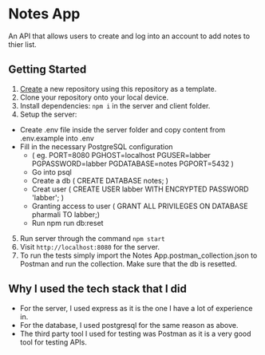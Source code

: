 # Notes App

An API that allows users to create and log into an account to add notes to thier list.

## Getting Started

1. [Create](https://github.com/IrhaAli/Notes) a new repository using this repository as a template.
2. Clone your repository onto your local device.
3. Install dependencies: `npm i` in the server and client folder.
4. Setup the server:
  - Create .env file inside the server folder and copy content from .env.example into .env
  - Fill in the necessary PostgreSQL configuration
    - (  eg. 
      PORT=8080
      PGHOST=localhost
      PGUSER=labber
      PGPASSWORD=labber
      PGDATABASE=notes
      PGPORT=5432
      )
    - Go into psql
    - Create a db ( CREATE DATABASE notes; )
    - Creat user ( CREATE USER labber WITH ENCRYPTED PASSWORD 'labber'; )
    - Granting access to user ( GRANT ALL PRIVILEGES ON DATABASE pharmali TO labber;)
    - Run npm run db:reset

5. Run server through the command `npm start`
6. Visit `http://localhost:8080` for the server.
7. To run the tests simply import the Notes App.postman_collection.json to Postman and run the collection. Make sure that the db is resetted.

## Why I used the tech stack that I did
- For the server, I used express as it is the one I have a lot of experience in.
- For the database, I used postgresql for the same reason as above.
- The third party tool I used for testing was Postman as it is a very good tool for testing APIs.